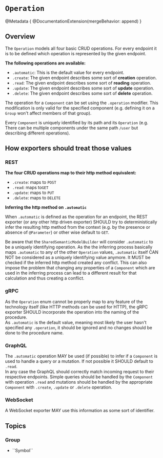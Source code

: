 <!--
                  
This source file is part of the Apodini open source project

SPDX-FileCopyrightText: 2019-2021 Paul Schmiedmayer and the Apodini project authors (see CONTRIBUTORS.md) <paul.schmiedmayer@tum.de>

SPDX-License-Identifier: MIT
             
-->

# ``Operation``

@Metadata {
    @DocumentationExtension(mergeBehavior: append)
}

## Overview
 
The `Operation` models all four basic CRUD operations. For every endpoint it is to be defined which operation is
represented by the given endpoint.

**The following operations are available:**
* `.automatic`: This is the default value for every endpoint.
* `.create`: The given endpoint describes some sort of **creation** operation.
* `.read`: The given endpoint describes some sort of **reading** operation.
* `.update`: The given endpoint describes some sort of **update** operation.
* `.delete`: The given endpoint describes some sort of **delete** operation.

The operation for a `Component` can be set using the `.operation` modifier. This modification is only valid
for the specified component (e.g. defining it on a `Group` won't affect members of that group).

Every `Component` is uniquely identified by its path and its `Operation` (e.g. There can be multiple components under
the same path `/user` but describing different operations).

## How exporters should treat those values

### REST

**The four CRUD operations map to their http method equivalent:**
* `.create`: maps to `POST`
* `.read`: maps to`GET`
* `.update`: maps to `PUT`
* `.delete`: maps to `DELETE`

**Inferring the http method on `.automatic`**

When `.automatic` is defined as the operation for an endpoint, the REST exporter (or any other http driven exporter)
SHOULD try to deterministically infer the resulting http method from the context (e.g. by the presence or absence of
`@Parameter`) or other wise default to `GET`.

Be aware that the `SharedSemanticModelBuilder` will consider `.automatic` to be a uniquely identifying operation.
As the the inferring process basically maps `.automatic` to any of the other `Operation` values,
`.automatic` itself CAN NOT be considered as a uniquely identifying value anymore.
It MUST be checked if the inferred http method created any conflict.
This can also impose the problem that changing any properties of a `Component` which are used
in the inferring process can lead to a different result for that calculation and thus creating a conflict.

### gRPC

As the `Operation` enum cannot be properly map to any feature of the technology itself (like HTTP methods can be
used for HTTP), the gRPC exporter SHOULD incorporate the operation into the naming of the procedure.  
As `.automatic` is the default value, meaning most likely the user hasn't specified any `.operation`, it should
be ignored and no changes should be done to the procedure name.


### GraphQL

The `.automatic` operation MAY be used (if possible) to infer if a `Component` is used to handle a query or a mutation.
If not possible it SHOULD default to `.read`.  
In any case the GraphQL should correctly match incoming request to their respective endpoints.
Simple queries should be handled by the `Component` with operation `.read` and mutations should be handled
by the appropriate `Component` with `.create`, `.update` or `.delete` operation.

### WebSocket

A WebSocket exporter MAY use this information as some sort of identifier.

## Topics

### <!--@START_MENU_TOKEN@-->Group<!--@END_MENU_TOKEN@-->

- <!--@START_MENU_TOKEN@-->``Symbol``<!--@END_MENU_TOKEN@-->
